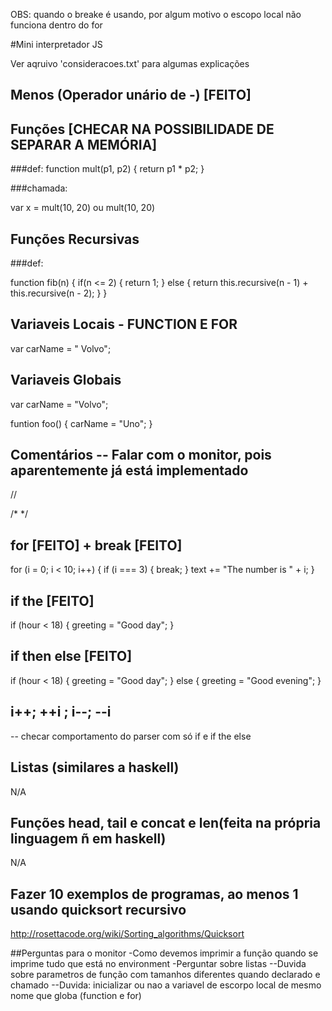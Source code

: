 OBS:
quando o breake é usando, por algum motivo o escopo local não funciona dentro do for

#Mini interpretador JS

Ver aqruivo 'consideracoes.txt' para algumas explicações

## Menos (Operador unário de -) [FEITO]

## Funções [CHECAR NA POSSIBILIDADE DE SEPARAR A MEMÓRIA]

###def:
function mult(p1, p2) {
    return p1 * p2;
}

###chamada:

var x = mult(10, 20)
ou
mult(10, 20)

## Funções Recursivas

###def:

function fib(n) {
    if(n <= 2) {
        return 1;
    } else {
        return this.recursive(n - 1) + this.recursive(n - 2);
    }
}

## Variaveis Locais - FUNCTION E FOR

var carName = " Volvo";

## Variaveis Globais

var carName = "Volvo";

funtion foo() {
   carName = "Uno";
}

## Comentários  -- Falar com o monitor, pois aparentemente já está implementado

//

/*   */

## for [FEITO] + break [FEITO]

for (i = 0; i < 10; i++) {
    if (i === 3) { break; }
    text += "The number is " + i;
}


## if the [FEITO]
if (hour < 18) {
    greeting = "Good day";
}

## if then else [FEITO]


if (hour < 18) {
    greeting = "Good day";
} else {
    greeting = "Good evening";
}

## i++; ++i ; i--; --i

-- checar comportamento do parser com só if e if the else

## Listas (similares a haskell)
N/A

## Funções head, tail e concat e len(feita na própria linguagem ñ em haskell) 
N/A

## Fazer 10 exemplos de programas, ao menos 1 usando quicksort recursivo
http://rosettacode.org/wiki/Sorting_algorithms/Quicksort


##Perguntas para o monitor
-Como devemos imprimir a função quando se imprime tudo que está no environment
-Perguntar sobre listas
--Duvida sobre parametros de função com tamanhos diferentes quando declarado e chamado
--Duvida: inicializar ou nao a variavel de escorpo local de mesmo nome que globa (function e for)
